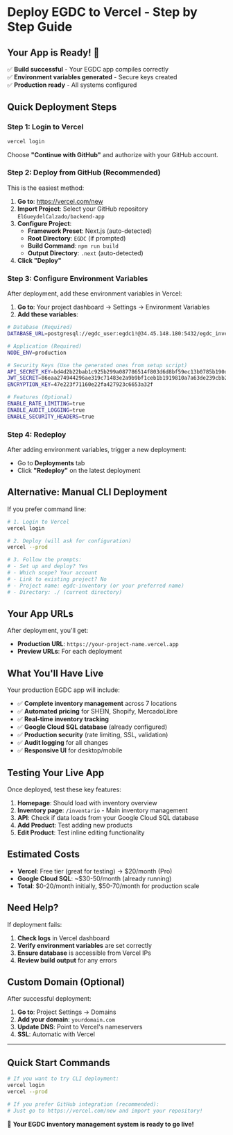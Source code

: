 # Deploy EGDC to Vercel - Step by Step Guide

## Your App is Ready! 🎉

✅ **Build successful** - Your EGDC app compiles correctly  
✅ **Environment variables generated** - Secure keys created  
✅ **Production ready** - All systems configured  

## Quick Deployment Steps

### Step 1: Login to Vercel
```bash
vercel login
```
Choose **"Continue with GitHub"** and authorize with your GitHub account.

### Step 2: Deploy from GitHub (Recommended)
This is the easiest method:

1. **Go to**: https://vercel.com/new
2. **Import Project**: Select your GitHub repository `ElGueydelCalzado/backend-app`
3. **Configure Project**:
   - **Framework Preset**: Next.js (auto-detected)
   - **Root Directory**: `EGDC` (if prompted)
   - **Build Command**: `npm run build`
   - **Output Directory**: `.next` (auto-detected)
4. **Click "Deploy"**

### Step 3: Configure Environment Variables

After deployment, add these environment variables in Vercel:

1. **Go to**: Your project dashboard → Settings → Environment Variables
2. **Add these variables**:

```bash
# Database (Required)
DATABASE_URL=postgresql://egdc_user:egdc1!@34.45.148.180:5432/egdc_inventory?sslmode=require

# Application (Required)
NODE_ENV=production

# Security Keys (Use the generated ones from setup script)
API_SECRET_KEY=bd4d2b22bab1c925b299a087786514f803d6d8bf59ec13b0785b190dd73e264e
JWT_SECRET=86eaa274944296ae319c71483e2a9b9bf1ceb1b1919810a7a63de239cbb221d5
ENCRYPTION_KEY=47e223f71160e22fa427923c6653a32f

# Features (Optional)
ENABLE_RATE_LIMITING=true
ENABLE_AUDIT_LOGGING=true
ENABLE_SECURITY_HEADERS=true
```

### Step 4: Redeploy
After adding environment variables, trigger a new deployment:
- Go to **Deployments** tab
- Click **"Redeploy"** on the latest deployment

## Alternative: Manual CLI Deployment

If you prefer command line:

```bash
# 1. Login to Vercel
vercel login

# 2. Deploy (will ask for configuration)
vercel --prod

# 3. Follow the prompts:
# - Set up and deploy? Yes
# - Which scope? Your account
# - Link to existing project? No
# - Project name: egdc-inventory (or your preferred name)
# - Directory: ./ (current directory)
```

## Your App URLs

After deployment, you'll get:
- **Production URL**: `https://your-project-name.vercel.app`
- **Preview URLs**: For each deployment

## What You'll Have Live

Your production EGDC app will include:
- ✅ **Complete inventory management** across 7 locations
- ✅ **Automated pricing** for SHEIN, Shopify, MercadoLibre
- ✅ **Real-time inventory tracking**
- ✅ **Google Cloud SQL database** (already configured)
- ✅ **Production security** (rate limiting, SSL, validation)
- ✅ **Audit logging** for all changes
- ✅ **Responsive UI** for desktop/mobile

## Testing Your Live App

Once deployed, test these key features:
1. **Homepage**: Should load with inventory overview
2. **Inventory page**: `/inventario` - Main inventory management
3. **API**: Check if data loads from your Google Cloud SQL database
4. **Add Product**: Test adding new products
5. **Edit Product**: Test inline editing functionality

## Estimated Costs

- **Vercel**: Free tier (great for testing) → $20/month (Pro)
- **Google Cloud SQL**: ~$30-50/month (already running)
- **Total**: $0-20/month initially, $50-70/month for production scale

## Need Help?

If deployment fails:
1. **Check logs** in Vercel dashboard
2. **Verify environment variables** are set correctly
3. **Ensure database** is accessible from Vercel IPs
4. **Review build output** for any errors

## Custom Domain (Optional)

After successful deployment:
1. **Go to**: Project Settings → Domains
2. **Add your domain**: `yourdomain.com`
3. **Update DNS**: Point to Vercel's nameservers
4. **SSL**: Automatic with Vercel

---

## Quick Start Commands

```bash
# If you want to try CLI deployment:
vercel login
vercel --prod

# If you prefer GitHub integration (recommended):
# Just go to https://vercel.com/new and import your repository!
```

🚀 **Your EGDC inventory management system is ready to go live!**
